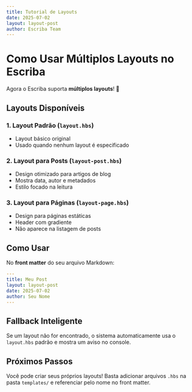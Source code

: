 ```yaml
---
title: Tutorial de Layouts
date: 2025-07-02
layout: layout-post
author: Escriba Team
---
```


# Como Usar Múltiplos Layouts no Escriba

Agora o Escriba suporta **múltiplos layouts**! 🎉

## Layouts Disponíveis

### 1. Layout Padrão (`layout.hbs`)
- Layout básico original
- Usado quando nenhum layout é especificado

### 2. Layout para Posts (`layout-post.hbs`)
- Design otimizado para artigos de blog
- Mostra data, autor e metadados
- Estilo focado na leitura

### 3. Layout para Páginas (`layout-page.hbs`)
- Design para páginas estáticas
- Header com gradiente
- Não aparece na listagem de posts

## Como Usar

No **front matter** do seu arquivo Markdown:

```yaml
---
title: Meu Post
layout: layout-post
date: 2025-07-02
author: Seu Nome
---
```

## Fallback Inteligente

Se um layout não for encontrado, o sistema automaticamente usa o `layout.hbs` padrão e mostra um aviso no console.

## Próximos Passos

Você pode criar seus próprios layouts! Basta adicionar arquivos `.hbs` na pasta `templates/` e referenciar pelo nome no front matter.

